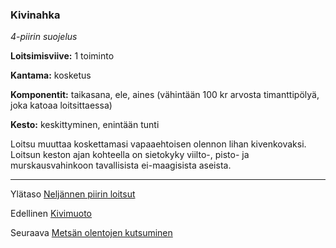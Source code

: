 ### Kivinahka

*4-piirin suojelus*

**Loitsimisviive:** 1 toiminto

**Kantama:** kosketus

**Komponentit:** taikasana, ele, aines (vähintään 100 kr arvosta timanttipölyä, joka katoaa loitsittaessa)

**Kesto:** keskittyminen, enintään tunti

Loitsu muuttaa koskettamasi vapaaehtoisen olennon lihan kivenkovaksi. Loitsun keston ajan kohteella on sietokyky viilto-, pisto- ja murskausvahinkoon tavallisista ei-maagisista aseista.

----

Ylätaso [Neljännen piirin loitsut](4_piirin_loitsut.md)

Edellinen [Kivimuoto](Kivimuoto.md)

Seuraava [Metsän olentojen kutsuminen](Metsän_olentojen_kutsuminen.md)
